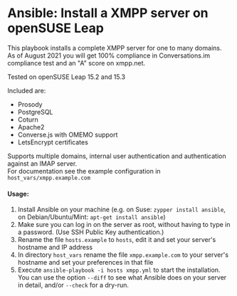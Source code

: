 # Ansible: Install a XMPP server on openSUSE Leap

This playbook installs a complete XMPP server for one to many domains.\
As of August 2021 you will get 100% compliance in Conversations.im compliance test and an "A" score on xmpp.net.

Tested on openSUSE Leap 15.2 and 15.3

Included are:
* Prosody
* PostgreSQL
* Coturn
* Apache2
* Converse.js with OMEMO support
* LetsEncrypt certificates

Supports multiple domains, internal user authentication and authentication against an IMAP server.\
For documentation see the example configuration in `host_vars/xmpp.example.com`

#### Usage:
1. Install Ansible on your machine (e.g. on Suse: `zypper install ansible`, on Debian/Ubuntu/Mint: `apt-get install ansible`)
1. Make sure you can log in on the server as root, without having to type in a password. (Use SSH Public Key authentication.)
1. Rename the file `hosts.example` to `hosts`, edit it and set your server's hostname and IP address
1. In directory `host_vars` rename the file `xmpp.example.com` to your server's hostname and set your preferences in that file
1. Execute `ansible-playbook -i hosts xmpp.yml` to start the installation.\
You can use the option  `--diff` to see what Ansible does on your server in detail, and/or `--check` for a dry-run.
